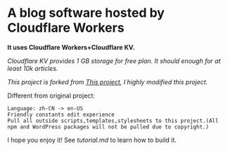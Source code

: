 # A blog software hosted by Cloudflare Workers

**It uses Cloudflare Workers+Cloudflare KV.**

_Cloudflare KV provides 1 GB storage for free plan. It should enough for at least 10k articles._

_This project is forked from [This project](https://github.com/gdtool/cloudflare-workers-blog), I highly modified this project._

Different from original project:



```
Language: zh-CN -> en-US
Friendly constants edit experience
Pull all outside scripts,templates,stylesheets to this project.(All npm and WordPress packages will not be pulled due to copyright.)
```



I hope you enjoy it! See _tutorial.md_ to learn how to build it.
